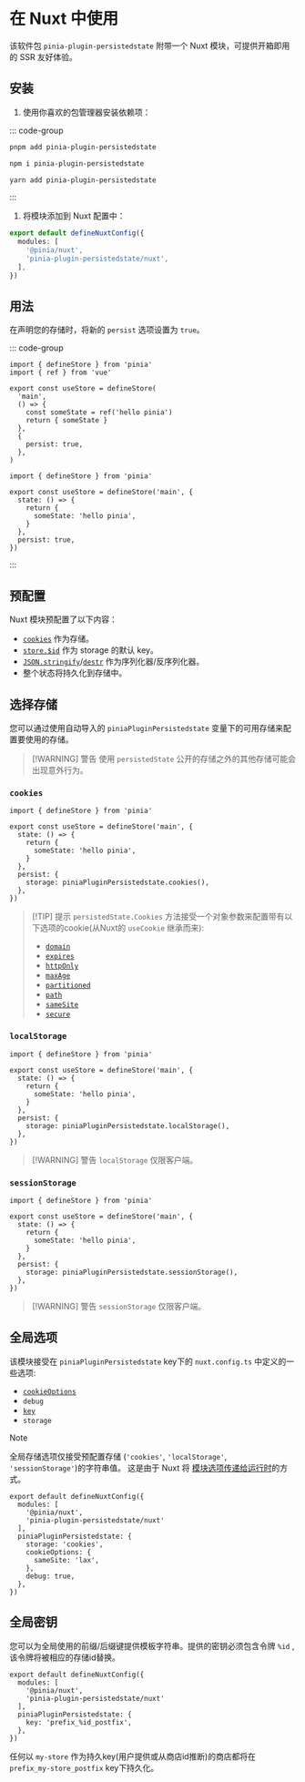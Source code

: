 # 在 Nuxt 中使用

该软件包 `pinia-plugin-persistedstate` 附带一个 Nuxt 模块，可提供开箱即用的 SSR 友好体验。

## 安装

1. 使用你喜欢的包管理器安装依赖项：

::: code-group

```sh [pnpm]
pnpm add pinia-plugin-persistedstate
```

```sh [npm]
npm i pinia-plugin-persistedstate
```

```sh [yarn]
yarn add pinia-plugin-persistedstate
```

:::

1. 将模块添加到 Nuxt 配置中：

```ts [nuxt.config.ts]
export default defineNuxtConfig({
  modules: [
    '@pinia/nuxt',
    'pinia-plugin-persistedstate/nuxt',
  ],
})
```

## 用法

在声明您的存储时，将新的 `persist` 选项设置为 `true`。

::: code-group

```ts{11} [setup syntax]
import { defineStore } from 'pinia'
import { ref } from 'vue'

export const useStore = defineStore(
  'main',
  () => {
    const someState = ref('hello pinia')
    return { someState }
  },
  {
    persist: true,
  },
)
```

```ts{9} [option syntax]
import { defineStore } from 'pinia'

export const useStore = defineStore('main', {
  state: () => {
    return {
      someState: 'hello pinia',
    }
  },
  persist: true,
})
```

:::

## 预配置

Nuxt 模块预配置了以下内容：

- [`cookies`](https://developer.mozilla.org/en-US/docs/Web/HTTP/Cookies) 作为存储。
- [`store.$id`](https://pinia.vuejs.org/api/interfaces/pinia.StoreProperties.html) 作为 storage 的默认 key。
- [`JSON.stringify`](https://developer.mozilla.org/en-US/docs/Web/JavaScript/Reference/Global_Objects/JSON/stringify)/[`destr`](https://github.com/unjs/destr) 作为序列化器/反序列化器。
- 整个状态将持久化到存储中。

## 选择存储

您可以通过使用自动导入的 `piniaPluginPersistedstate` 变量下的可用存储来配置要使用的存储。

> [!WARNING] 警告
> 使用 `persistedState` 公开的存储之外的其他存储可能会出现意外行为。

### `cookies`

```ts{10}
import { defineStore } from 'pinia'

export const useStore = defineStore('main', {
  state: () => {
    return {
      someState: 'hello pinia',
    }
  },
  persist: {
    storage: piniaPluginPersistedstate.cookies(),
  },
})
```

> [!TIP] 提示
> `persistedState.Cookies` 方法接受一个对象参数来配置带有以下选项的cookie(从Nuxt的 `useCookie` 继承而来):
>
> - [`domain`](https://nuxt.com/docs/api/composables/use-cookie#domain)
> - [`expires`](https://nuxt.com/docs/api/composables/use-cookie#maxage-expires)
> - [`httpOnly`](https://nuxt.com/docs/api/composables/use-cookie#httponly)
> - [`maxAge`](https://nuxt.com/docs/api/composables/use-cookie#maxage-expires)
> - [`partitioned`](https://nuxt.com/docs/api/composables/use-cookie#partitioned)
> - [`path`](https://nuxt.com/docs/api/composables/use-cookie#path)
> - [`sameSite`](https://nuxt.com/docs/api/composables/use-cookie#samesite)
> - [`secure`](https://nuxt.com/docs/api/composables/use-cookie#secure)

### `localStorage`

```ts{10}
import { defineStore } from 'pinia'

export const useStore = defineStore('main', {
  state: () => {
    return {
      someState: 'hello pinia',
    }
  },
  persist: {
    storage: piniaPluginPersistedstate.localStorage(),
  },
})
```

> [!WARNING] 警告
> `localStorage` 仅限客户端。

### `sessionStorage`

```ts{10}
import { defineStore } from 'pinia'

export const useStore = defineStore('main', {
  state: () => {
    return {
      someState: 'hello pinia',
    }
  },
  persist: {
    storage: piniaPluginPersistedstate.sessionStorage(),
  },
})
```

> [!WARNING] 警告
> `sessionStorage` 仅限客户端。

## 全局选项

该模块接受在 `piniaPluginPersistedstate` key下的 `nuxt.config.ts` 中定义的一些选项:

- [`cookieOptions`](#cookies)
- `debug`
- [`key`](#global-key)
- `storage`

> [!NOTE]
> 全局存储选项仅接受预配置存储 (`'cookies'`, `'localStorage'`, `'sessionStorage'`)的字符串值。 这是由于 Nuxt 将 [模块选项传递给运行时](https://nuxt.com/docs/guide/going-further/modules#exposing-options-to-runtime)的方式。

```ts{6-12} [nuxt.config.ts]
export default defineNuxtConfig({
  modules: [
    '@pinia/nuxt',
    'pinia-plugin-persistedstate/nuxt'
  ],
  piniaPluginPersistedstate: {
    storage: 'cookies',
    cookieOptions: {
      sameSite: 'lax',
    },
    debug: true,
  },
})
```

## 全局密钥

您可以为全局使用的前缀/后缀键提供模板字符串。提供的密钥必须包含令牌 `%id` ,该令牌将被相应的存储id替换。

```ts{6} [nuxt.config.ts]
export default defineNuxtConfig({
  modules: [
    '@pinia/nuxt',
    'pinia-plugin-persistedstate/nuxt'
  ],
  piniaPluginPersistedstate: {
    key: 'prefix_%id_postfix',
  },
})
```

任何以 `my-store` 作为持久key(用户提供或从商店id推断)的商店都将在 `prefix_my-store_postfix` key下持久化。
